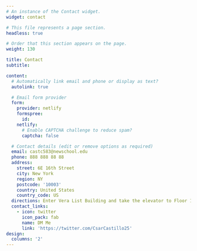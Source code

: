 ```yaml
---
# An instance of the Contact widget.
widget: contact

# This file represents a page section.
headless: true

# Order that this section appears on the page.
weight: 130

title: Contact
subtitle:

content:
  # Automatically link email and phone or display as text?
  autolink: true

  # Email form provider
  form:
    provider: netlify
    formspree:
      id:
    netlify:
      # Enable CAPTCHA challenge to reduce spam?
      captcha: false

  # Contact details (edit or remove options as required)
  email: castc583@newschool.edu
  phone: 888 888 88 88
  address:
    street: 6E 16th Street
    city: New York
    region: NY
    postcode: '10003'
    country: United States
    country_code: US
  directions: Enter Vera List Building and take the elevator to Floor 11
  contact_links:
    - icon: twitter
      icon_pack: fab
      name: DM Me
      link: 'https://twitter.com/CsarCastillo25'
design:
  columns: '2'
---
```

